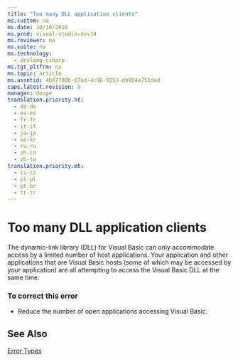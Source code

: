 ```yaml
---
title: "Too many DLL application clients"
ms.custom: na
ms.date: 10/10/2016
ms.prod: visual-studio-dev14
ms.reviewer: na
ms.suite: na
ms.technology: 
  - devlang-csharp
ms.tgt_pltfrm: na
ms.topic: article
ms.assetid: 4b87780b-67ad-4c96-9253-db954a751dad
caps.latest.revision: 8
manager: douge
translation.priority.ht: 
  - de-de
  - es-es
  - fr-fr
  - it-it
  - ja-jp
  - ko-kr
  - ru-ru
  - zh-cn
  - zh-tw
translation.priority.mt: 
  - cs-cz
  - pl-pl
  - pt-br
  - tr-tr
---
```

# Too many DLL application clients
The dynamic-link library (DLL) for Visual Basic can only accommodate access by a limited number of host applications. Your application and other applications that are Visual Basic hosts (some of which may be accessed by your application) are all attempting to access the Visual Basic DLL at the same time.  
  
### To correct this error  
  
-   Reduce the number of open applications accessing Visual Basic.  
  
## See Also  
 [Error Types](../Topic/Error%20Types%20\(Visual%20Basic\).md)